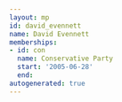 ```yaml
---
layout: mp
id: david_evennett
name: David Evennett
memberships:
- id: con
  name: Conservative Party
  start: '2005-06-28'
  end: 
autogenerated: true
---
```

